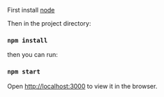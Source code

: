 First install [node](https://nodejs.org/en/download/)

Then in the project directory:

### `npm install`

then you can run:

### `npm start`

Open [http://localhost:3000](http://localhost:3000) to view it in the browser.
